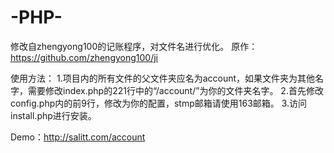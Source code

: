 # -PHP-
修改自zhengyong100的记账程序，对文件名进行优化。
原作：https://github.com/zhengyong100/ji

使用方法：
1.项目内的所有文件的父文件夹应名为account，如果文件夹为其他名字，需要修改index.php的221行中的“/account/”为你的文件夹名字。
2.首先修改config.php内的前9行，修改为你的配置，stmp邮箱请使用163邮箱。
3.访问install.php进行安装。

Demo：http://salitt.com/account
